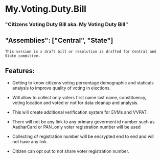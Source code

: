 # My.Voting.Duty.Bill

### "Citizens Voting Duty Bill aka. My Voting Duty Bill"
 
##  "Assemblies": ["Central", "State"]

``` This version is a draft bill or resolution is drafted for Central and State committee. ```

##  Features:
  * Getting to know citizens voting percentage demographic and staticals analysis to improve quality of voting in elections.
  
  * Will allow to collect only voters first name last name, constituency, voting location and voted or not for data cleanup and analysis.
  
  * This will create additional verification system for EVMs and VVPAT.
  
  * There will not be any link to any primary goverment id number such as AadharCard or PAN..only voter registration number will be used
  
  * Collecting of registration number will be encrypted end to end and will not have any link.
  
  * Citizen can opt out to not share voter registration number.
    

